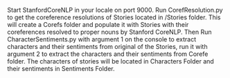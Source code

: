 Start StanfordCoreNLP in your locale on port 9000.
Run CorefResolution.py to get the coreference resolutions of Stories located in /Stories folder.
This will create a Corefs folder and populate it with Stories with their coreferences resolved to proper nouns by Stanford CoreNLP.
Then Run CharacterSentiments.py with argument 1 on the console to extract characters and their sentiments from original of the Stories, run it with argument 2 to extract the characters and their sentiments from Corefe folder.
The characters of stories will be located in Characters Folder and their sentiments in Sentiments Folder.
